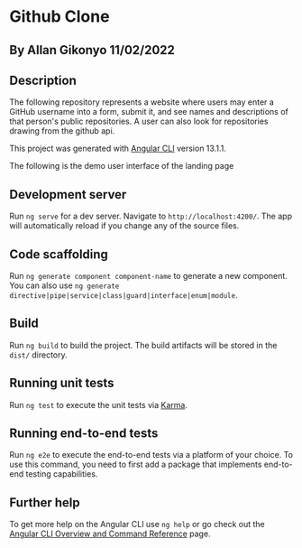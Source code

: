 # Github Clone

## By Allan Gikonyo 11/02/2022

## Description

The following repository represents a website where users may enter a GitHub username into a form, submit it, and see names and descriptions of that person's public repositories. A user can also look for repositories drawing from the github api. 

This project was generated with [Angular CLI](https://github.com/angular/angular-cli) version 13.1.1.

The following is the demo user interface of the landing page

## Development server

Run `ng serve` for a dev server. Navigate to `http://localhost:4200/`. The app will automatically reload if you change any of the source files.

## Code scaffolding

Run `ng generate component component-name` to generate a new component. You can also use `ng generate directive|pipe|service|class|guard|interface|enum|module`.

## Build

Run `ng build` to build the project. The build artifacts will be stored in the `dist/` directory.

## Running unit tests

Run `ng test` to execute the unit tests via [Karma](https://karma-runner.github.io).

## Running end-to-end tests

Run `ng e2e` to execute the end-to-end tests via a platform of your choice. To use this command, you need to first add a package that implements end-to-end testing capabilities.

## Further help

To get more help on the Angular CLI use `ng help` or go check out the [Angular CLI Overview and Command Reference](https://angular.io/cli) page.
